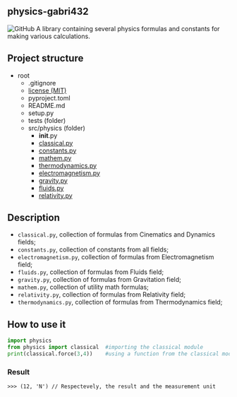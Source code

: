 ## physics-gabri432
![GitHub](https://img.shields.io/github/license/Gabri432/python-physics)
A library containing several physics formulas and constants for making various calculations.

## Project structure
- root
    - .gitignore
    - [license (MIT)](https://github.com/Gabri432/python-physics/blob/master/license)
    - pyproject.toml
    - README.md
    - setup.py
    - tests (folder)
    - src/physics (folder)
        - __init__.py
        - [classical.py](https://github.com/Gabri432/python-physics/blob/master/physics/classical.py)
        - [constants.py](https://github.com/Gabri432/python-physics/blob/master/physics/constants.py)
        - [mathem.py](https://github.com/Gabri432/python-physics/blob/master/physics/mathem.py)
        - [thermodynamics.py](https://github.com/Gabri432/python-physics/blob/master/physics/thermodynamics.py)
        - [electromagnetism.py](https://github.com/Gabri432/python-physics/blob/master/physics/electromagnetism.py)
        - [gravity.py](https://github.com/Gabri432/python-physics/blob/master/physics/gravity.py)
        - [fluids.py](https://github.com/Gabri432/python-physics/blob/master/physics/fluids.py)
        - [relativity.py](https://github.com/Gabri432/python-physics/blob/master/physics/relativity.py)

## Description
- `classical.py`, collection of formulas from Cinematics and Dynamics fields;
- `constants.py`, collection of constants from all fields;
- `electromagnetism.py`, collection of formulas from Electromagnetism field;
- `fluids.py`, collection of formulas from Fluids field;
- `gravity.py`, collection of formulas from Gravitation field;
- `mathem.py`, collection of utility math formulas;
- `relativity.py`, collection of formulas from Relativity field;
- `thermodynamics.py`, collection of formulas from Thermodynamics field;


## How to use it
```python
import physics
from physics import classical  #importing the classical module
print(classical.force(3,4))    #using a function from the classical module
```
### Result
```
>>> (12, 'N') // Respectevely, the result and the measurement unit
```
